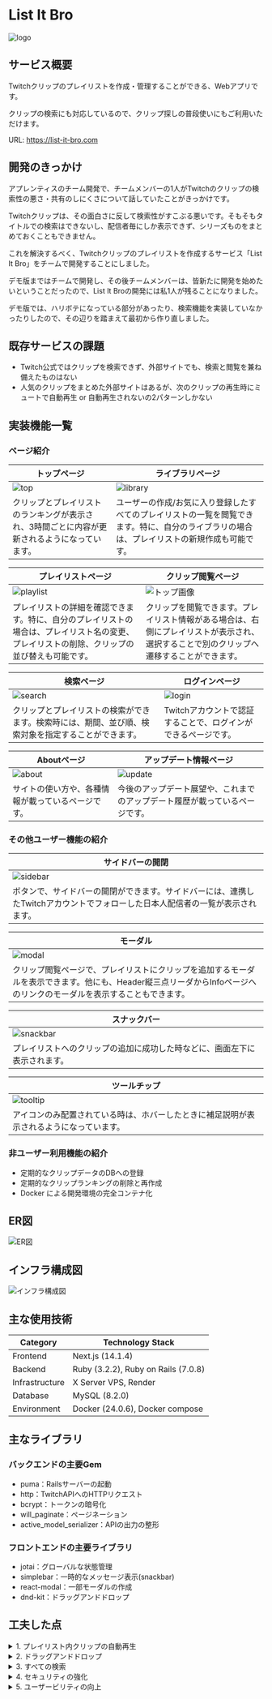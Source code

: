 # List It Bro

![logo](/Documents/img/README/logo.webp)

## サービス概要

Twitchクリップのプレイリストを作成・管理することができる、Webアプリです。

クリップの検索にも対応しているので、クリップ探しの普段使いにもご利用いただけます。

URL: https://list-it-bro.com

## 開発のきっかけ

アプレンティスのチーム開発で、チームメンバーの1人がTwitchのクリップの検索性の悪さ・共有のしにくさについて話していたことがきっかけです。

Twitchクリップは、その面白さに反して検索性がすこぶる悪いです。そもそもタイトルでの検索はできないし、配信者毎にしか表示できず、シリーズものをまとめておくこともできません。

これを解決するべく、Twitchクリップのプレイリストを作成するサービス「List It Bro」をチームで開発することにしました。

デモ版まではチームで開発し、その後チームメンバーは、皆新たに開発を始めたいということだったので、List It Broの開発には私1人が残ることになりました。

デモ版では、ハリボテになっている部分があったり、検索機能を実装していなかったりしたので、その辺りを踏まえて最初から作り直しました。

## 既存サービスの課題

- Twitch公式ではクリップを検索できず、外部サイトでも、検索と閲覧を兼ね備えたものはない
- 人気のクリップをまとめた外部サイトはあるが、次のクリップの再生時にミュートで自動再生 or 自動再生されないの2パターンしかない

## 実装機能一覧

### ページ紹介

| トップページ | ライブラリページ |
| --- | --- |
| ![top](/Documents/img/README/top.png) | ![library](/Documents/img/README/library.png) |
| クリップとプレイリストのランキングが表示され、3時間ごとに内容が更新されるようになっています。 | ユーザーの作成/お気に入り登録したすべてのプレイリストの一覧を閲覧できます。特に、自分のライブラリの場合は、プレイリストの新規作成も可能です。 |

| プレイリストページ | クリップ閲覧ページ |
| --- | --- |
| ![playlist](/Documents/img/README/playlist.png) | ![トップ画像](/Documents/img/README/watch.png) |
| プレイリストの詳細を確認できます。特に、自分のプレイリストの場合は、プレイリスト名の変更、プレイリストの削除、クリップの並び替えも可能です。 | クリップを閲覧できます。プレイリスト情報がある場合は、右側にプレイリストが表示され、選択することで別のクリップへ遷移することができます。 |

| 検索ページ | ログインページ |
| --- | --- |
| ![search](/Documents/img/README/search.png) | ![login](/Documents/img/README/login.png) |
| クリップとプレイリストの検索ができます。検索時には、期間、並び順、検索対象を指定することができます。 | Twitchアカウントで認証することで、ログインができるページです。 |

| Aboutページ | アップデート情報ページ |
| --- | --- |
| ![about](/Documents/img/README/about.png) | ![update](/Documents/img/README/update.png) |
| サイトの使い方や、各種情報が載っているページです。 | 今後のアップデート展望や、これまでのアップデート履歴が載っているページです。 |

### その他ユーザー機能の紹介

| サイドバーの開閉 |
| --- |
| ![sidebar](/Documents/img/README/top.png) |
| ボタンで、サイドバーの開閉ができます。サイドバーには、連携したTwitchアカウントでフォローした日本人配信者の一覧が表示されます。 |

| モーダル |
| --- |
| ![modal](/Documents/img/README/top.png) |
| クリップ閲覧ページで、プレイリストにクリップを追加するモーダルを表示できます。他にも、Header縦三点リーダからInfoページへのリンクのモーダルを表示することもできます。 |

| スナックバー |
| --- |
| ![snackbar](/Documents/img/README/top.png) |
| プレイリストへのクリップの追加に成功した時などに、画面左下に表示されます。 |

| ツールチップ |
| --- |
| ![tooltip](/Documents/img/README/top.png) |
| アイコンのみ配置されている時は、ホバーしたときに補足説明が表示されるようになっています。 |

### 非ユーザー利用機能の紹介

- 定期的なクリップデータのDBへの登録
- 定期的なクリップランキングの削除と再作成
- Docker による開発環境の完全コンテナ化

## ER図

![ER図](/Documents/img/README/ER.png)

## インフラ構成図

![インフラ構成図](/Documents/img/README/infra.png)

## 主な使用技術

| Category | Technology Stack |
| --- | --- |
| Frontend | Next.js (14.1.4) |
| Backend | Ruby (3.2.2), Ruby on Rails (7.0.8) |
| Infrastructure | X Server VPS, Render |
| Database | MySQL (8.2.0) |
| Environment | Docker (24.0.6), Docker compose |

## 主なライブラリ

### バックエンドの主要Gem

- puma：Railsサーバーの起動
- http：TwitchAPIへのHTTPリクエスト
- bcrypt：トークンの暗号化
- will_paginate：ページネーション
- active_model_serializer：APIの出力の整形

### フロントエンドの主要ライブラリ

- jotai：グローバルな状態管理
- simplebar：一時的なメッセージ表示(snackbar)
- react-modal：一部モーダルの作成
- dnd-kit：ドラッグアンドドロップ

## 工夫した点

<details>
<summary>1. プレイリスト内クリップの自動再生</summary>

- 通常、ページ遷移するとミュート状態で動画が再生されるので、クエリパラメータのみを変更してSPA的遷移を行うことで、プレイリスト内の2つ目以降の動画を再生する際に、音ありの状態で自動再生されるようにしました。
</details>

<details>
<summary>2. ドラッグアンドドロップ</summary>

- プレイリスト内のクリップの順番を、ドラッグアンドドロップによって変更できるようにしました。
</details>

<details>
<summary>3. すべての検索</summary>

- クリップのDBにタイトル、配信者名、ゲームタイトルを半角スペースで区切ったカラムを作成することで、これらすべてを対象とした検索をできるようにしました。
- 同様に、プレイリストもタイトルと作成者名を対象として、すべての検索をできるようにしました。
</details>

<details>
<summary>4. セキュリティの強化</summary>

- TwitchAPIが提供する、一定時間で切り替わるトークンをログインに使用することで、トークン流出時の被害を最小限に抑えられるようにしました。
- TwitchAPIを使用する際に、Twitchから提供される情報をユーザーのフォローしている配信者情報のみに限定することで、仮にList It Broのログイン周りのデータが漏れたとしても、Twitchへの不正ログインは行えないようになっています。
</details>

<details>
<summary>5. ユーザービリティの向上</summary>

- プレイリストへのクリップの追加などの際にSnackbar(ユーザーアクションに関連するメッセージ)を表示することで、ユーザーからアクションが成功したのか失敗したのかを分かりやすくしました。
- ツールチップを導入することで、アイコンのみの表示でも、ホバーすることでユーザーが分かりやすいようにしました。
- クリックできるものには`pointer: cursor;` を指定し、ホバー時に背景色を変えるなどして、ユーザーがクリックできるものを分かりやすくしました。
</details>
